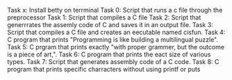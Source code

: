 Task x: Install betty on terrminal Task 0: Script that runs a c file through the preprocessor Task 1: Script that compiles a C file Task 2: Script that generrrates the assemly code of C and saves it in an output file. Task 3: Script that compiles a C file and creates an eecutable named cisfun. Task 4: C program that prints "Programming is like building a multilingual puzzle". Task 5: C prgram that prints exactly "with proper grammer, but the outcome is a piece of art,". Task 6: C program that prints the eact size of various types. Task 7: Script that generates assembly code of a C code. Task 8: C program that prints specific charracters without using printf or puts